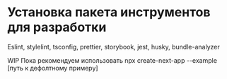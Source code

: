 # Установка пакета инструментов для разработки

Eslint, stylelint, tsconfig, prettier, storybook, jest, husky, bundle-analyzer

WIP
Пока рекомендуем использовать npx create-next-app --example [путь к дефолтному примеру]
